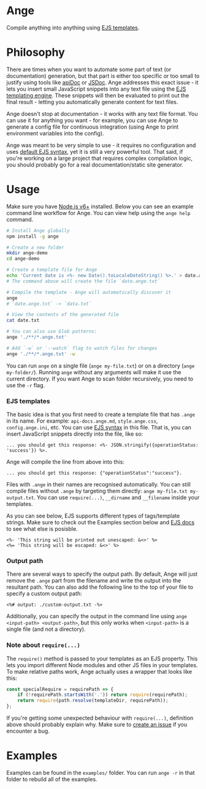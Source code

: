 # Ange

Compile anything into anything using [EJS templates](http://ejs.co/).

# Philosophy

There are times when you want to automate some part of text (or documentation) generation, but that part is either too
specific or too small to justify using tools like [apiDoc](http://apidocjs.com/) or [JSDoc](https://github.com/jsdoc3/jsdoc).
Ange addresses this exact issue - it lets you insert small JavaScript snippets into any  text file using the
[EJS templating engine](http://ejs.co/). These snippets will then be evaluated to print out the final result - letting
you automatically generate content for text files.

Ange doesn't stop at documentation - it works with any text file format. You can use it for anything you want - for
example, you can use Ange to generate a config file for continuous integration (using Ange to print environment
variables into the config).

Ange was meant to be very simple to use - it requires no configuration and uses
[default EJS syntax](http://ejs.co/#docs), yet it is still a very powerful tool. That said, if you're working on a large
project that requires complex compilation logic, you should probably go for a real documentation/static site generator.

# Usage

Make sure you have [Node.js v6+](https://nodejs.org/) installed. Below you can see an example command line workflow for
Ange. You can view help using the `ange help` command.

```bash
# Install Ange globally
npm install -g ange

# Create a new folder
mkdir ange-demo
cd ange-demo

# Create a template file for Ange
echo 'Current date is <%- new Date().toLocaleDateString() %>.' > date.ange.txt
# The command above will create the file `date.ange.txt`

# Compile the template - Ange will automatically discover it
ange
# `date.ange.txt` -> `data.txt`

# View the contents of the generated file
cat date.txt

# You can also use Glob patterns:
ange './**/*.ange.txt'

# Add `-w` or `--watch` flag to watch files for changes
ange './**/*.ange.txt' -w
```

You can run `ange` on a single file (`ange my-file.txt`) or on a directory (`ange my-folder/`). Running `ange` without
any arguments will make it use the current directory. If you want Ange to scan folder recursively, you need to use the
`-r` flag.

### EJS templates

The basic idea is that you first need to create a template file that has
`.ange` in its name. For example: `api-docs.ange.md`, `style.ange.css`,
`config.ange.ini`, etc. You can use [EJS syntax](http://ejs.co/#docs) in this
file. That is, you can insert JavaScript snippets directly into the file,
like so:

```
... you should get this response: <%- JSON.stringify({operationStatus: 'success'}) %>.
```

Ange will compile the line from above into this:


```
... you should get this response: {"operationStatus":"success"}.
```

Files with `.ange` in their names are recognised automatically. You can still compile files without `.ange` by targeting
them directly: `ange my-file.txt my-output.txt`. You can use `require(...)`, `__dirname` and `__filename` inside your
templates.

As you can see below, EJS supports different types of tags/template strings. Make sure to check out the Examples section
below and [EJS docs](http://ejs.co/#docs) to see what else is posisble.

```
<%- 'This string will be printed out unescaped: &<>' %>
<%= 'This string will be escaped: &<>' %>
```

### Output path

There are several ways to specify the output path. By default, Ange will just remove the `.ange` part from the filename
and write the output into the resultant path. You can also add the following line to the top of your file to specify
a custom output path:

```
<%# output: ./custom-output.txt -%>
```

Additionally, you can specify the output in the command line using `ange <input-path> <output-path>`, but this only
works when `<input-path>` is a single file (and not a directory).

### Note about `require(...)`

The `require()` method is passed to your templates as an EJS property. This lets you import different Node modules and
other JS files in your templates. To make relative paths work, Ange actually uses a wrapper that looks like this:

```javascript
const specialRequire = requirePath => {
    if (!requirePath.startsWith('.')) return require(requirePath);
    return require(path.resolve(templateDir, requirePath));
};
```

If you're getting some unexpected behaviour with `require(...)`, definition above should probably explain why. Make sure
to [create an issue](https://github.com/TimboKZ/Ange/issues) if you encounter a bug.

# Examples

Examples can be found in the `examples/` folder. You can run `ange -r` in that folder to rebuild all of the examples.

